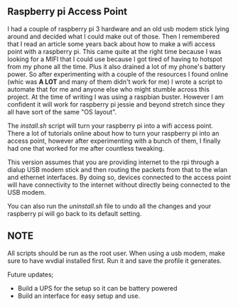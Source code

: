 ## Raspberry pi Access Point

I had a couple of raspberry pi 3 hardware and an old usb modem stick lying around and decided what I could make out of those. Then I remembered that I read an article some years back about how to make a wifi access point with a raspberry pi. This came quite at the right time because I was looking for a MIFI that I could use because I got tired of having to hotspot from my phone all the time. Plus it also drained a lot of my phone's battery power. So after experimenting with a couple of the resources I found online (whic was **A LOT** and many of them didn't work for me) I wrote a script to automate that for me and anyone else who might stumble across this project. At the time of writing I was using a raspbian buster. However I am confident it will work for raspberry pi jessie and beyond stretch since they all have sort of the same "OS layout".

The _*install.sh*_ script will turn your raspberry pi into a wifi access point. There a  lot of tutorials online about how to turn your raspberry pi into an access point, however after experimenting with a bunch of them, I finally had one that worked for me after countless tweaking. 

This version assumes that you are providing internet to the rpi through a dialup USB modem stick and then routing the packets from that to the wlan and ethernet interfaces. By doing so, devices connected to the access point will have connectivity to the internet without directly being connected to the USB modem.

You can also run the _*uninstall.sh*_ file to undo all the changes and your raspberry pi will go back to its default setting.


## NOTE

All scripts should be run as the root user. When using a usb modem, make sure to have wvdial installed first. Run it and save the profile it generates.

Future updates;

- Build a UPS for the setup so it can be battery powered
- Build an interface for easy setup and use.
